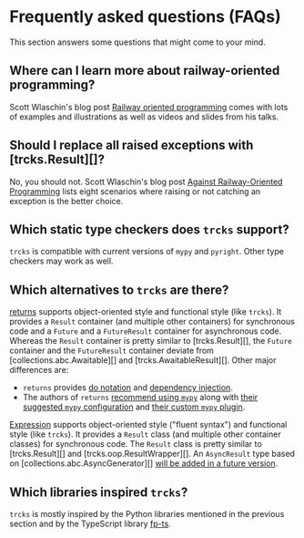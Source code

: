# Frequently asked questions (FAQs)

This section answers some questions that might come to your mind.

## Where can I learn more about railway-oriented programming?

Scott Wlaschin's blog post
[Railway oriented programming](https://fsharpforfunandprofit.com/posts/recipe-part2/)
comes with lots of examples and illustrations as well as
videos and slides from his talks.

## Should I replace all raised exceptions with [trcks.Result][]?

No, you should not.
Scott Wlaschin's blog post
[Against Railway-Oriented Programming](https://fsharpforfunandprofit.com/posts/against-railway-oriented-programming/)
lists eight scenarios
where raising or not catching an exception is the better choice.

## Which static type checkers does `trcks` support?

`trcks` is compatible with current versions of `mypy` and `pyright`.
Other type checkers may work as well.

## Which alternatives to `trcks` are there?

[returns](https://pypi.org/project/returns/) supports
object-oriented style and functional style (like `trcks`).
It provides
a `Result` container (and multiple other containers) for synchronous code and
a `Future` and a `FutureResult` container for asynchronous code.
Whereas the `Result` container is pretty similar to [trcks.Result][],
the `Future` container and the `FutureResult` container deviate
from [collections.abc.Awaitable][] and [trcks.AwaitableResult][].
Other major differences are:

- `returns` provides
  [do notation](https://returns.readthedocs.io/en/0.25.0/pages/do-notation.html)
  and
  [dependency injection](https://returns.readthedocs.io/en/0.25.0/pages/context.html).
- The authors of `returns`
  [recommend using `mypy`](https://returns.readthedocs.io/en/0.25.0/pages/quickstart.html#typechecking-and-other-integrations)
  along with
  [their suggested `mypy` configuration](https://returns.readthedocs.io/en/0.25.0/pages/contrib/mypy_plugins.html#configuration)
  and
  [their custom `mypy` plugin](https://returns.readthedocs.io/en/0.25.0/pages/contrib/mypy_plugins.html#mypy-plugin).

[Expression](https://pypi.org/project/Expression/) supports
object-oriented style ("fluent syntax") and
functional style (like `trcks`).
It provides a `Result` class (and multiple other container classes)
for synchronous code.
The `Result` class is pretty similar to [trcks.Result][] and [trcks.oop.ResultWrapper][].
An `AsyncResult` type based on [collections.abc.AsyncGenerator][]
[will be added in a future version](https://github.com/dbrattli/Expression/pull/247).

## Which libraries inspired `trcks`?

`trcks` is mostly inspired
by the Python libraries mentioned in the previous section and
by the TypeScript library [fp-ts](https://www.npmjs.com/package/fp-ts).
